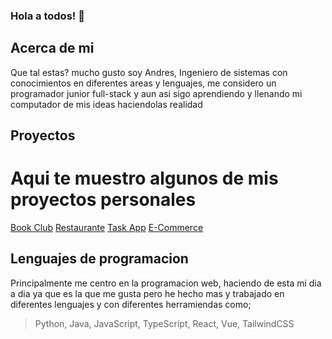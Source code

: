 ### Hola a todos! 👋

## Acerca de mi
Que tal estas? mucho gusto soy Andres, Ingeniero de sistemas con conocimientos en diferentes areas y lenguajes, me considero un programador junior full-stack y aun asi sigo aprendiendo y llenando mi computador de mis ideas haciendolas realidad

## Proyectos
# Aqui te muestro algunos de mis proyectos personales
[Book Club]([https://github.com](https://github.com/AndresG2412))
[Restaurante]([https://github.com](https://github.com/AndresG2412))
[Task App]([https://github.com](https://github.com/AndresG2412))
[E-Commerce]([https://github.com](https://github.com/AndresG2412))

## Lenguajes de programacion
Principalmente me centro en la programacion web, haciendo de esta mi dia a dia ya que es la que me gusta pero he hecho mas y trabajado en diferentes lenguajes y con diferentes herramiendas como;
> Python, Java, JavaScript, TypeScript, React, Vue, TailwindCSS

